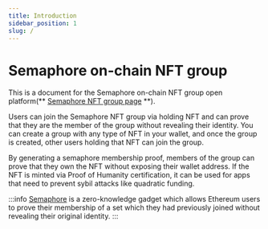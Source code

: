 ```yaml
---
title: Introduction
sidebar_position: 1
slug: /
---
```


# Semaphore on-chain NFT group
This is a document for the Semaphore on-chain NFT group open platform(** [Semaphore NFT group page](https://nft-group.vercel.app/) **).

Users can join the Semaphore NFT group  via holding NFT and can prove that they are the member of the group without revealing their identity.
You can create a group with any type of NFT in your wallet, and once the group is created, other users holding that NFT can join the group.

By generating a semaphore membership proof, members of the group can prove that they own the NFT without exposing their wallet address.
If the NFT is minted via Proof of Humanity certification, it can be used for apps that need to prevent sybil attacks like quadratic funding.

:::info
[Semaphore](https://semaphore.appliedzkp.org/) is a zero-knowledge gadget which allows Ethereum users to prove their membership of a set which they had previously joined without revealing their original identity.
:::
